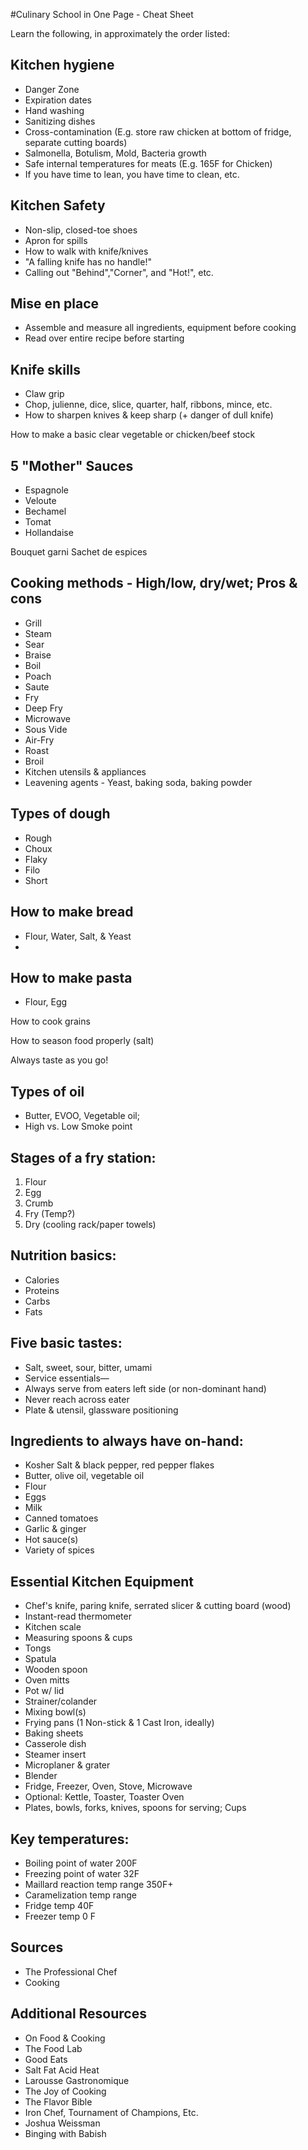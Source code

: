 #Culinary School in One Page - Cheat Sheet

Learn the following, in approximately the order listed:

## Kitchen hygiene
- Danger Zone
- Expiration dates
- Hand washing
- Sanitizing dishes
- Cross-contamination (E.g. store raw chicken at bottom of fridge, separate cutting boards)
- Salmonella, Botulism, Mold, Bacteria growth
- Safe internal temperatures for meats (E.g. 165F for Chicken)
- If you have time to lean, you have time to clean, etc.

## Kitchen Safety
- Non-slip, closed-toe shoes
- Apron for spills
- How to walk with knife/knives
- "A falling knife has no handle!"
- Calling out "Behind","Corner", and "Hot!", etc.

## Mise en place
- Assemble and measure all ingredients, equipment before cooking
- Read over entire recipe before starting

## Knife skills
- Claw grip
- Chop, julienne, dice, slice, quarter, half, ribbons, mince, etc.
- How to sharpen knives & keep sharp (+ danger of dull knife)

How to make a basic clear vegetable or chicken/beef stock

## 5 "Mother" Sauces
- Espagnole
- Veloute
- Bechamel
- Tomat
- Hollandaise

Bouquet garni
Sachet de espices

## Cooking methods - High/low, dry/wet; Pros & cons
- Grill
- Steam
- Sear
- Braise
- Boil
- Poach
- Saute
- Fry
- Deep Fry
- Microwave
- Sous Vide
- Air-Fry
- Roast
- Broil
- Kitchen utensils & appliances
- Leavening agents - Yeast, baking soda, baking powder

## Types of dough
- Rough
- Choux
- Flaky
- Filo
- Short

## How to make bread
- Flour, Water, Salt, & Yeast
- 
## How to make pasta
- Flour, Egg

How to cook grains

How to season food properly (salt)

Always taste as you go!

## Types of oil
- Butter, EVOO, Vegetable oil; 
- High vs. Low Smoke point

## Stages of a fry station:
1. Flour
2. Egg
3. Crumb
4. Fry (Temp?)
5. Dry (cooling rack/paper towels)

## Nutrition basics:
- Calories
- Proteins
- Carbs
- Fats

## Five basic tastes:
- Salt, sweet, sour, bitter, umami
- Service essentials—
- Always serve from eaters left side (or non-dominant hand)
- Never reach across eater
- Plate & utensil, glassware positioning

## Ingredients to always have on-hand:
- Kosher Salt & black pepper, red pepper flakes
- Butter, olive oil, vegetable oil
- Flour
- Eggs
- Milk
- Canned tomatoes
- Garlic & ginger
- Hot sauce(s)
- Variety of spices

## Essential Kitchen Equipment
- Chef's knife, paring knife, serrated slicer & cutting board (wood)
- Instant-read thermometer
- Kitchen scale
- Measuring spoons & cups
- Tongs
- Spatula
- Wooden spoon
- Oven mitts
- Pot w/ lid
- Strainer/colander
- Mixing bowl(s)
- Frying pans (1 Non-stick & 1 Cast Iron, ideally)
- Baking sheets
- Casserole dish
- Steamer insert
- Microplaner & grater
- Blender
- Fridge, Freezer, Oven, Stove, Microwave
- Optional: Kettle, Toaster, Toaster Oven
- Plates, bowls, forks, knives, spoons for serving; Cups

## Key temperatures:
- Boiling point of water 200F
- Freezing point of water 32F
- Maillard reaction temp range 350F+
- Caramelization temp range 
- Fridge temp 40F
- Freezer temp 0 F

## Sources
- The Professional Chef
- Cooking

## Additional Resources
- On Food & Cooking
- The Food Lab
- Good Eats
- Salt Fat Acid Heat
- Larousse Gastronomique
- The Joy of Cooking
- The Flavor Bible
- Iron Chef, Tournament of Champions, Etc.
- Joshua Weissman
- Binging with Babish
